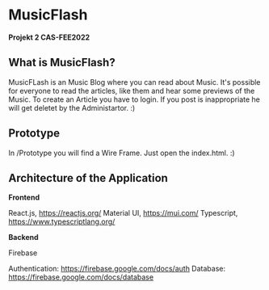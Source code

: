 # MusicFlash
**Projekt 2 CAS-FEE2022**

## What is MusicFlash?

MusicFLash is an Music Blog where you can read about Music. It's possible for everyone to read the articles, like them and hear some previews of the Music. To create an Article you have to login. If you post is inappropriate he will get deletet by the Administartor. :)

## Prototype

In /Prototype you will find a Wire Frame. Just open the index.html. :)

## Architecture of the Application

**Frontend**

React.js, https://reactjs.org/
Material UI, https://mui.com/ 
Typescript, https://www.typescriptlang.org/

**Backend**

Firebase

Authentication: https://firebase.google.com/docs/auth
Database: https://firebase.google.com/docs/database

